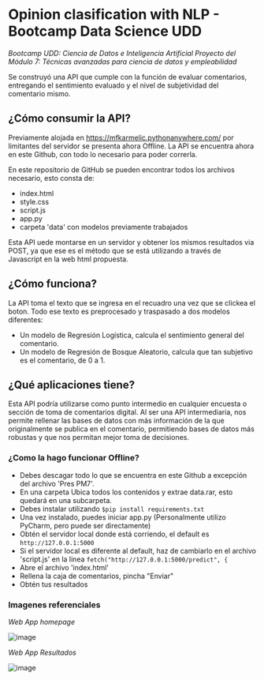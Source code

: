 # Opinion clasification with NLP - Bootcamp Data Science UDD

*Bootcamp UDD: Ciencia de Datos e Inteligencia Artificial Proyecto del Módulo 7: Técnicas avanzadas para ciencia de datos y empleabilidad*

Se construyó una API que cumple con la función de evaluar comentarios, entregando el sentimiento evaluado y el nivel de subjetividad del comentario mismo.

## ¿Cómo consumir la API?

Previamente alojada en https://mfkarmelic.pythonanywhere.com/ por limitantes del servidor se presenta ahora Offline.
La API se encuentra ahora en este Github, con todo lo necesario para poder correrla.

En este repositorio de GitHub se pueden encontrar todos los archivos necesario, esto consta de:
- index.html
- style.css
- script.js
- app.py
- carpeta 'data' con modelos previamente trabajados

Esta API uede montarse en un servidor y obtener los mismos resultados via POST, ya que ese es el método que se está utilizando a través de Javascript en la web html propuesta.

## ¿Cómo funciona?

La API toma el texto que se ingresa en el recuadro una vez que se clickea el boton. Todo ese texto es preprocesado y traspasado a dos modelos diferentes:
- Un modelo de Regresión Logística, calcula el sentimiento general del comentario.
- Un modelo de Regresión de Bosque Aleatorio, calcula que tan subjetivo es el comentario, de 0 a 1.

## ¿Qué aplicaciones tiene?

Esta API podría utilizarse como punto intermedio en cualquier encuesta o sección de toma de comentarios digital. Al ser una API intermediaria, nos permite rellenar las bases de datos con más información de la que originalmente se publica en el comentario, permitiendo bases de datos más robustas y que nos permitan mejor toma de decisiones.

### ¿Como la hago funcionar Offline?

- Debes descagar todo lo que se encuentra en este Github a excepción del archivo 'Pres PM7'.
- En una carpeta Ubica todos los contenidos y extrae data.rar, esto quedará en una subcarpeta.
- Debes instalar utilizando ``$pip install requirements.txt``
- Una vez instalado, puedes iniciar app.py (Personalmente utilizo PyCharm, pero puede ser directamente)
- Obtén el servidor local donde está corriendo, el default es ``http://127.0.0.1:5000``
- Si el servidor local es diferente al default, haz de cambiarlo en el archivo 'script.js' en la linea ``fetch("http://127.0.0.1:5000/predict", {``
- Abre el archivo 'index.html'
- Rellena la caja de comentarios, pincha "Enviar"
- Obtén tus resultados

### Imagenes referenciales
*Web App homepage*

![image](https://github.com/MKarmelic/NLP--Opinion-Clasification-Type-and-Objectivity-/assets/167670728/a89c07f6-c898-403e-94e3-09c6de96c3fb)

*Web App Resultados*

![image](https://github.com/MKarmelic/NLP--Opinion-Clasification-Type-and-Objectivity-/assets/167670728/85869f55-a5ae-4305-aa6d-1a4a0bddf3de)


